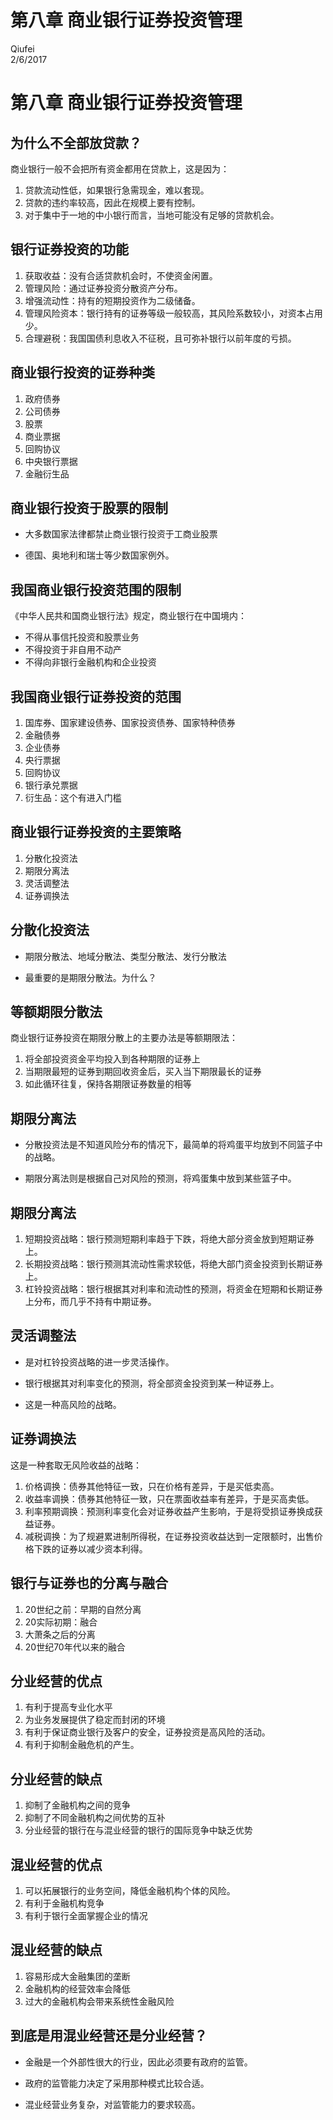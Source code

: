 # 第八章  商业银行证券投资管理
Qiufei  
2/6/2017  



# 第八章 商业银行证券投资管理 #


## 为什么不全部放贷款？ ##
商业银行一般不会把所有资金都用在贷款上，这是因为：

1. 贷款流动性低，如果银行急需现金，难以套现。
2. 贷款的违约率较高，因此在规模上要有控制。
3. 对于集中于一地的中小银行而言，当地可能没有足够的贷款机会。

## 银行证券投资的功能 ##

1. 获取收益：没有合适贷款机会时，不使资金闲置。
2. 管理风险：通过证券投资分散资产分布。
3. 增强流动性：持有的短期投资作为二级储备。
4. 管理风险资本：银行持有的证券等级一般较高，其风险系数较小，对资本占用少。
5. 合理避税：我国国债利息收入不征税，且可弥补银行以前年度的亏损。

## 商业银行投资的证券种类 ##
1. 政府债券
2. 公司债券
3. 股票
4. 商业票据
5. 回购协议
6. 中央银行票据
7. 金融衍生品

## 商业银行投资于股票的限制 ##

* 大多数国家法律都禁止商业银行投资于工商业股票

* 德国、奥地利和瑞士等少数国家例外。

## 我国商业银行投资范围的限制 ##

《中华人民共和国商业银行法》规定，商业银行在中国境内：
* 不得从事信托投资和股票业务
* 不得投资于非自用不动产
* 不得向非银行金融机构和企业投资

## 我国商业银行证券投资的范围 ##

1. 国库券、国家建设债券、国家投资债券、国家特种债券
2. 金融债券
3. 企业债券
4. 央行票据
5. 回购协议
6. 银行承兑票据
7. 衍生品：这个有进入门槛

## 商业银行证券投资的主要策略 ##

1. 分散化投资法
2. 期限分离法
3. 灵活调整法
4. 证券调换法

## 分散化投资法 ##

* 期限分散法、地域分散法、类型分散法、发行分散法

* 最重要的是期限分散法。为什么？

## 等额期限分散法 ##

商业银行证券投资在期限分散上的主要办法是等额期限法：

1. 将全部投资资金平均投入到各种期限的证券上
2. 当期限最短的证券到期回收资金后，买入当下期限最长的证券
3. 如此循环往复，保持各期限证券数量的相等

## 期限分离法 ##
* 分散投资法是不知道风险分布的情况下，最简单的将鸡蛋平均放到不同篮子中的战略。

* 期限分离法则是根据自己对风险的预测，将鸡蛋集中放到某些篮子中。

## 期限分离法 ##

1. 短期投资战略：银行预测短期利率趋于下跌，将绝大部分资金放到短期证券上。
2. 长期投资战略：银行预测其流动性需求较低，将绝大部门资金投资到长期证券上。
3. 杠铃投资战略：银行根据其对利率和流动性的预测，将资金在短期和长期证券上分布，而几乎不持有中期证券。

## 灵活调整法 ##

* 是对杠铃投资战略的进一步灵活操作。

* 银行根据其对利率变化的预测，将全部资金投资到某一种证券上。

* 这是一种高风险的战略。

## 证券调换法 ##

这是一种套取无风险收益的战略：
1. 价格调换：债券其他特征一致，只在价格有差异，于是买低卖高。
2. 收益率调换：债券其他特征一致，只在票面收益率有差异，于是买高卖低。
3. 利率预期调换：预测利率变化会对证券收益产生影响，于是将受损证券换成获益证券。
4. 减税调换：为了规避累进制所得税，在证券投资收益达到一定限额时，出售价格下跌的证券以减少资本利得。

## 银行与证券也的分离与融合 ##

1. 20世纪之前：早期的自然分离
2. 20实际初期：融合
3. 大萧条之后的分离
4. 20世纪70年代以来的融合

## 分业经营的优点 ##

1. 有利于提高专业化水平
2. 为业务发展提供了稳定而封闭的环境
3. 有利于保证商业银行及客户的安全，证券投资是高风险的活动。
4. 有利于抑制金融危机的产生。

## 分业经营的缺点 ##

1. 抑制了金融机构之间的竞争
2. 抑制了不同金融机构之间优势的互补
3. 分业经营的银行在与混业经营的银行的国际竞争中缺乏优势

## 混业经营的优点 ##

1. 可以拓展银行的业务空间，降低金融机构个体的风险。
2. 有利于金融机构竞争
3. 有利于银行全面掌握企业的情况

## 混业经营的缺点 ##

1. 容易形成大金融集团的垄断
2. 金融机构的经营效率会降低
3. 过大的金融机构会带来系统性金融风险

## 到底是用混业经营还是分业经营？ ##

* 金融是一个外部性很大的行业，因此必须要有政府的监管。

* 政府的监管能力决定了采用那种模式比较合适。

* 混业经营业务复杂，对监管能力的要求较高。



